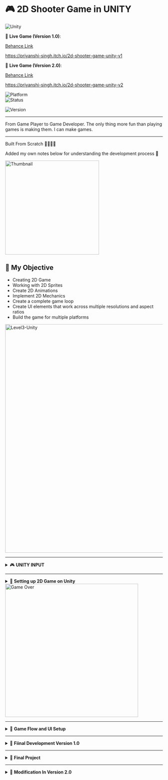 # 🎮 **2D Shooter Game in UNITY**  

![Unity](https://img.shields.io/badge/Unity-100000?style=for-the-badge&logo=unity&logoColor=white)  

📌 **Live Game (Version 1.0)**: 

[Behance Link](https://www.behance.net/gallery/223175801/2D-Shooter-Game)

https://priyanshi-singh.itch.io/2d-shooter-game-unity-v1

📌 **Live Game (Version 2.0)**: 

[Behance Link](https://www.behance.net/gallery/223257407/2D-Shooter-Game-UNITY-(V20))

https://priyanshi-singh.itch.io/2d-shooter-game-unity-v2


![Platform](https://img.shields.io/badge/Platform-PC%20&%20Web-blue?style=for-the-badge)  
![Status](https://img.shields.io/badge/Status-Completed-green?style=for-the-badge)

![Version](https://img.shields.io/badge/Version-3.0%20Coming%20Soon-orange?style=for-the-badge)

---

From Game Player to Game Developer. The only thing more fun than playing games is making them. I can make games.

---
Built From Scratch 👩🏻‍💻🚀

Added my own notes below for understanding the development process 📝

<img width="300" alt="Thumbnail" src="https://github.com/user-attachments/assets/df2e954d-15af-4d20-b04a-c45353a0ea94" />


## 🚀 My Objective

- Creating 2D Game  
- Working with 2D Sprites  
- Create 2D Animations  
- Implement 2D Mechanics  
- Create a complete game loop  
- Create UI elements that work across multiple resolutions and aspect ratios  
- Build the game for multiple platforms  

<img width="729" alt="Level3-Unity" src="https://github.com/user-attachments/assets/d5ba3fec-a191-4be7-9ecd-43fea7bac8a1" />

---

<details>
<summary>🎮 <strong>UNITY INPUT</strong></summary>

- Input Manager (built-in)  
- Input System (package) --- For this project, I used this input system.  
- 3rd-party Input (ex: rewired)  
</details>

---

<details>
<summary>🧱 <strong>Setting up 2D Game on Unity</strong></summary>

1. **Assets**  
2. **Animation**  
3. **Animator**  
4. **Player Health & Damage Setup**  
   - Physics Interactions: collider, RigidBody component, Custom Script Component  
5. **Player Shooting Setup**: added player effect, shooting component and audio, converted player object to player prefab for iterative use  
6. **Camera Setup**: created 2 camera prefabs - a large camera and a small camera with different sizes  
7. **Level Setup**: created borders, backgrounds and test movement around the space  

</details>

<img width="425" alt="Game Over" src="https://github.com/user-attachments/assets/1bcfddd0-6183-45a5-a873-6bdd11c1553c" />

---

<details>
<summary>🧩 <strong>Game Flow and UI Setup</strong></summary>

### 1. Game Manager and UI Manager Setup  
- Created Game Manager and UI manager  
- Created Canvas and EventSystem  

### 2. UI Setup: Score  
- User Interface (UI): UNITY supports multiple methods for creating UI.  
  + IMGUI  
  + UI Toolkit  
  + Unity UI package (uGUI): using this in my project  
- Created Score and High Score buttons in canvas  

### 3. UI Setup: Pause Screen  
- Created pause and unpause button  
- Added components on it and actions like escape and toggle when it appears during gameplay  

### 4. Responsive and Scalable UI  
- Created new Aspect Screen 4:3  
- Set the 'score' and 'high score' static on the screen and fixed while moving around by: selecting anchor presets  

### 5. UI Setup: Other IN-GAME UI  
- Adding 2 screens: one for when a player loses and one for when a player wins  
- GameOverScreen  
- LevelVictoryScreen  
- Added a 'main menu' button on the pause screen as well  

### 6. UI Setup: Main Menu  
- Setting up the main menu within a new UNITY Scene  
- Assets > _Scenes > MainMenu (scene created)  
- Added all the scenes level1 and mainmenu on Build profiles > all scenes and tested the flow  

### 7. Finish the Gameplay Loop  
- For scene Level1:  
- Added 2 more enemies in the game  
- Changed CANVAS > InGameUI and made it a prefab under UIpages  

### 8. MUSIC  
- Adding 2 music in one main menu and another on the game levels  
- hierarchy > create empty > music name > added component 'audio source' > prefab drag drop music to component > done  


<img width="300" alt="Main Menu" src="https://github.com/user-attachments/assets/022c47b2-511b-4365-939a-1c587f4b0d6c" />    <img width="300" alt="LevelComplete" src="https://github.com/user-attachments/assets/57653c9c-ecb5-491e-9637-1feba6866f73" />




</details>

---

<details>
<summary>🎯 <strong>Fiinal Development Version 1.0</strong></summary>

### 1. Added More Levels  
- Duplicate Scene Level1 to Level2 and Level3 and add them to build profiles  
- Goto Scene Leve1 > NextLevelScreen > set to Level2  
- Same for Level2 > Level3  

### 2. A Deeper Dive Into TextMesh Pro  
- Created new textmesh pro and applied changes like color, wraptext, and other relevant changes required in your text font  

### 3. Code Walkthrough  
- Assets > Scripts  
- Understanding how Unity attributes can be modified by both unity and by visual studio  

### 4. Finished the Project (VERSION 1.0)  
- Build Game Profiles for MaC, Windows, WebGl
- Tested on Web and MacOS - Success
- Uploaded the game on itch.io for view (https://priyanshi-singh.itch.io/2d-shooter-game-unity)

</details>

---

<details>
   
<summary>🧩 <strong>Final Project</strong></summary>

## Checklist:

- [ ] Make **three significant modifications** to the original game.
- [ ] Choose a **new name for the game** and update the **UI to reflect the new title** throughout the game.
- [ ] Ensure there are **no bugs**, **gameplay flaws**, or **look-and-feel issues** before publishing.
- [ ] On **Itch.io**:
  - [ ] For **Windows and Mac builds**, select **"Executable"** and specify the correct platform.
  - [ ] For **WebGL builds**, check **"This file will be played in the browser"**.
  - [ ] Include a description of your **three significant modifications**.
  - [ ] Add **game credits**: *"Created by [Your Name]"*.


</details>

---

<details>
   
<summary>🧩 <strong>Modification In Version 2.0</strong></summary>

### 🎨 Design Modifications
- [ ] Create a complete, interesting, comprehensive, and coherent level.
- [ ] Add multiple additional levels and tie them in to create a logical progression in your game.  
  *(NOTE: Each level should be unique in some way, such as different types of challenges for the player.)*
- [ ] Modify the out-of-game menus in some significant and meaningful way.

### 🖼️ Aesthetic (Visual/Audio) Modifications
- [ ] Reskin the existing graphics in some significant way, such as changing the player or an enemy to a completely different character.
- [ ] Add additional significant and coherent graphical elements to the game, such as new enemies or environmental challenges, complete with animated states.
- [ ] Replace all sound effects in the game to update the sound design.  
  *(NOTE: You must change **all** the sound effects for this to be significant.)*
- [ ] Add custom music to your game.  
  *(NOTE: “Custom” means music you created with a tool like Garage Band or Fruity Loops. Swapping tracks found online doesn't count as significant.)*

### 🎮 Gameplay Modifications
- [ ] Add new player abilities, such as modified controls, additional moves, or additional power-ups.
- [ ] Add new enemies with their own behaviour.  
  *(NOTE: This counts as two modifications if you create unique behavior **and** create the art and animation.)*
- [ ] Add new obstacles and challenges.  
  *(NOTE: This counts as two modifications if you create unique behavior **and** create the art and animation.)*
- [ ] Modify the in-game GUI in a significant way.


</details>


